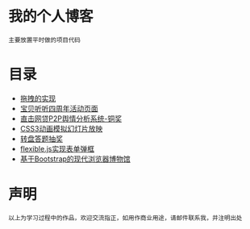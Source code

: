 # 我的个人博客   
`主要放置平时做的项目代码`
# 目录
 * [拖拽的实现](http://simplywenjing.github.io/2016Project/Drag/index.html)
 * [宝贝听听四周年活动页面](http://simplywenjing.github.io/2016Project/Fourth/index.html)
 * [直击网贷P2P舆情分析系统-铜奖](http://simplywenjing.github.io/2016Project/P2P-Opinion-Analysis-System/index.html)
 * [CSS3动画模拟幻灯片放映](http://simplywenjing.github.io/2016Project/SliderShow/slide-show.html)
 * [转盘答题抽奖](http://simplywenjing.github.io/2016Project/turnplate/index2.html)
 * [flexible.js实现表单弹框](http://simplywenjing.github.io/2016Project/new/index.html)
 * [基于Bootstrap的现代浏览器博物馆](http://simplywenjing.github.io/2016Project/%E7%8E%B0%E4%BB%A3%E6%B5%8F%E8%A7%88%E5%99%A8%E5%8D%9A%E7%89%A9%E9%A6%86/index.html)

# 声明
`以上为学习过程中的作品，欢迎交流指正，如用作商业用途，请邮件联系我，并注明出处`

